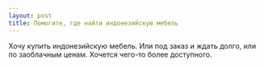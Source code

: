 ```yaml
---
layout: post 
title: Помогите, где найти индонезийскую мебель 
--- 
```

Хочу купить индонезийскую мебель. Или под заказ и ждать долго, или по заоблачным ценам. Хочется чего-то более доступного.
